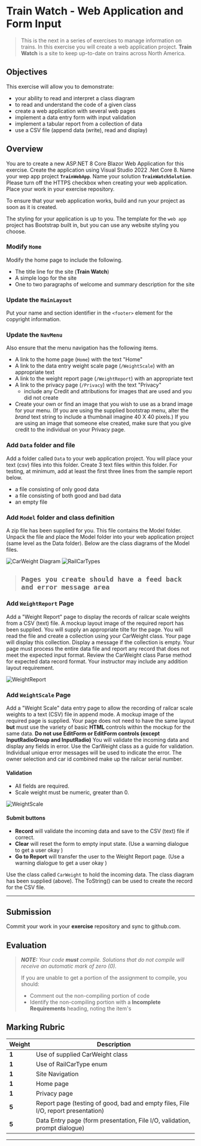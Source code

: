 # Train Watch - Web Application and Form Input

> This is the next in a series of exercises to manage information on trains. 
> In this exercise you will create a web application project. 
> **Train Watch** is a site to keep up-to-date on trains across North America. 
>

## Objectives

This exercise will allow you to demonstrate:

- your ability to read and interpret a class diagram
- to read and understand the code of a given class
- create a web application with several web pages
- implement a data entry form with input validation
- implement a tabular report from a collection of data
- use a CSV file (append data (write), read and display)
  
## Overview

You are to create a new ASP.NET 8 Core Blazor Web Application for this exercise. Create the application using Visual Studio 2022 .Net Core 8. Name your wep app project **`TrainWebApp`**. Name your solution **`TrainWatchSolution`**. Please turn off the HTTPS checkbox when creating your web application. Place your work in your exercise repository.

To ensure that your web application works, build and run your project as soon as it is created. 

The styling for your application is up to you. The template for the `web app` project has Bootstrap built in, but you can use any website styling you choose.

### Modify `Home`

Modify the home page to include the following.

- The title line for the site (**Train Watch**)
- A simple logo for the site
- One to two paragraphs of welcome and summary description for the site

### Update the `MainLayout`

Put your name and section identifier in the `<footer>` element for the copyright information.

### Update the `NavMenu`

Also ensure that the menu navigation has the following items.

- A link to the home page (`Home`) with the text "Home"
- A link to the data entry weight scale page (`/WeightScale`) with an appropriate text
- A link to the weight report page (`/WeightReport`) with an appropriate text
- A link to the privacy page (`/Privacy`) with the text "Privacy"
  - include any Credit and attributions for images that are used and you did not create
- Create your own or find an image that you wish to use as a brand image for your menu. (If you are using the supplied bootstrap menu, alter the *brand* text string to include a thumbnail imagine 40 X 40 pixels.) If you are using an image that someone else created, make sure that you give credit to the individual on your Privacy page.
  
### Add `Data` folder and file

Add a folder called `Data` to your web application project. You will place your text (csv) files into this folder. Create 3 text files within this folder. For testing, at minimum, add at least the first three lines from the sample report below.

- a file consisting of only good data
- a file consisting of both good and bad data
- an empty file

### Add `Model` folder and class definition

A zip file has been supplied for you. This file contains the Model folder. Unpack the file and place the Model folder into your web application project (same level as the Data folder). Below are the class diagrams of the Model files.

![CarWeight Diagram](./CarWeight.png)
![RailCarTypes](./RailCarType.png)

> ## `Pages you create should have a feed back and error message area`

### Add `WeightReport` Page

Add a "Weight Report" page to display the records of railcar scale weights from a CSV (text) file. A mockup layout image of the required report has been supplied. You will supply an appropriate tilte for the page. You will read the file and create a collection using your CarWeight class. Your page will display this collection. Display a message if the collection is empty. Your page must process the entire data file and report any record that does not meet the expected input format. Review the CarWeight class Parse method for expected data record format. Your instructor may include any addition layout requirement.

![WeightReport](./ReportWebPage.png)


### Add `WeightScale` Page

Add a "Weight Scale" data entry page to allow the recording of railcar scale weights to a text (CSV) file in append mode. A mockup image of the required page is supplied. Your page does not need to have the same layout **but** must use the variety of basic **HTML** controls within the mockup for the same data. **Do not use EditForm or EditForm controls (except InputRadioGroup and InputRadio)** You will validate the incoming data and display any fields in error. Use the CarWeight class as a guide for validation. Individual unique error messages will be used to indicate the error. The owner selection and car id combined make up the railcar serial number.

#### Validation

- All fields are required.
- Scale weight must be numeric, greater than 0.

![WeightScale](./DataWebPage.png)

#### Submit buttons

- **Record** will validate the incoming data and save to the CSV (text) file if correct.
- **Clear** will reset the form to empty input state. (Use a warning dialogue to get a user okay )
- **Go to Report** will transfer the user to the Weight Report page. (Use a warning dialogue to get a user okay )

Use the class called `CarWeight` to hold the incoming data. The class diagram has been supplied (above). The ToString() can be used to create the record for the CSV file.

----

## Submission

Commit your work in your **exercise** repository and sync to github.com.

## Evaluation

> ***NOTE:** Your code **must** compile. Solutions that do not compile will receive an automatic mark of zero (0).*
> 
> If you are unable to get a portion of the assignment to compile, you should:
> - Comment out the non-compiling portion of code
> - Identify the non-compiling portion with a **Incomplete Requirements** heading, noting the item's
>  

## Marking Rubric

| Weight | Description |
| ----   | --------- |
| **1** | Use of supplied CarWeight class |  
| **1** | Use of RailCarType enum |  
| **1** | Site Navigation |  
| **1** | Home page |
| **1** | Privacy page |
| **5** | Report page (testing of good, bad and empty files, File I/O, report presentation) |
| **5** | Data Entry page (form presentation, File I/O, validation, prompt dialogue) |

----
